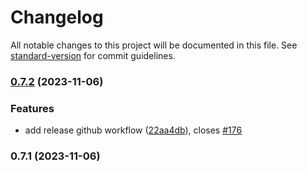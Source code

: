 # Changelog

All notable changes to this project will be documented in this file. See [standard-version](https://github.com/conventional-changelog/standard-version) for commit guidelines.

### [0.7.2](https://github.com/FlavioLionelRita/lambdaorm/compare/v0.7.1...v0.7.2) (2023-11-06)


### Features

* add release github workflow ([22aa4db](https://github.com/FlavioLionelRita/lambdaorm/commit/22aa4dba0c22578f80bb95a4f04ae5a4f3e8da0d)), closes [#176](https://github.com/FlavioLionelRita/lambdaorm/issues/176)

### 0.7.1 (2023-11-06)
